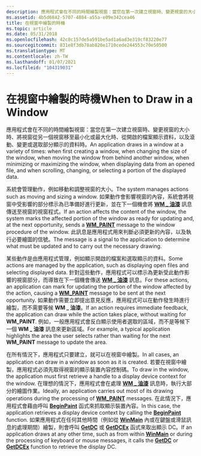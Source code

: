 ```yaml
---
description: 應用程式會在不同的時間繪製視窗：當您在第一次建立視窗時、變更視窗的大小時、將視窗從另一個視窗移至最小化或最大化時、從開啟的檔案顯示資料，以及滾動、變更或選取部分顯示的資料時。
ms.assetid: 4b5d6842-5707-4884-a55a-e09e342cea46
title: 在視窗中繪製的時機
ms.topic: article
ms.date: 05/31/2018
ms.openlocfilehash: 42c8c157de5a591be5ad1a6ad3e319cf83220e77
ms.sourcegitcommit: 831e8f3db78ab820e1710cede244553c70e50500
ms.translationtype: MT
ms.contentlocale: zh-TW
ms.lasthandoff: 01/07/2021
ms.locfileid: "104319031"
---
```

# <a name="when-to-draw-in-a-window"></a><span data-ttu-id="23702-103">在視窗中繪製的時機</span><span class="sxs-lookup"><span data-stu-id="23702-103">When to Draw in a Window</span></span>

<span data-ttu-id="23702-104">應用程式會在不同的時間繪製視窗：當您在第一次建立視窗時、變更視窗的大小時、將視窗從另一個視窗移至最小化或最大化時、從開啟的檔案顯示資料，以及滾動、變更或選取部分顯示的資料時。</span><span class="sxs-lookup"><span data-stu-id="23702-104">An application draws in a window at a variety of times: when first creating a window, when changing the size of the window, when moving the window from behind another window, when minimizing or maximizing the window, when displaying data from an opened file, and when scrolling, changing, or selecting a portion of the displayed data.</span></span>

<span data-ttu-id="23702-105">系統會管理動作，例如移動和調整視窗的大小。</span><span class="sxs-lookup"><span data-stu-id="23702-105">The system manages actions such as moving and sizing a window.</span></span> <span data-ttu-id="23702-106">如果動作會影響視窗的內容，系統會將視窗中受影響的部分標示為已準備好進行更新，並在下一個機會將 [**WM \_ 油漆**](wm-paint.md) 訊息傳送至視窗的視窗程式。</span><span class="sxs-lookup"><span data-stu-id="23702-106">If an action affects the content of the window, the system marks the affected portion of the window as ready for updating and, at the next opportunity, sends a [**WM\_PAINT**](wm-paint.md) message to the window procedure of the window.</span></span> <span data-ttu-id="23702-107">此訊息是應用程式用來判斷必須更新的內容，以及執行必要繪圖的信號。</span><span class="sxs-lookup"><span data-stu-id="23702-107">The message is a signal to the application to determine what must be updated and to carry out the necessary drawing.</span></span>

<span data-ttu-id="23702-108">某些動作是由應用程式管理，例如顯示開啟的檔案和選取顯示的資料。</span><span class="sxs-lookup"><span data-stu-id="23702-108">Some actions are managed by the application, such as displaying open files and selecting displayed data.</span></span> <span data-ttu-id="23702-109">針對這些動作，應用程式可以標示為更新受此動作影響的視窗部分，而導致在下一個機會傳送 [**WM \_ 油漆**](wm-paint.md) 訊息。</span><span class="sxs-lookup"><span data-stu-id="23702-109">For these actions, an application can mark for updating the portion of the window affected by the action, causing a [**WM\_PAINT**](wm-paint.md) message to be sent at the next opportunity.</span></span> <span data-ttu-id="23702-110">如果動作需要立即提出意見反應，應用程式可以在動作發生時進行繪製，而不需要等候 **WM \_ 油漆**。</span><span class="sxs-lookup"><span data-stu-id="23702-110">If an action requires immediate feedback, the application can draw while the action takes place, without waiting for **WM\_PAINT**.</span></span> <span data-ttu-id="23702-111">例如，一般應用程式會反白顯示使用者選取的區域，而不是等候下一個 **WM \_ 油漆** 訊息來更新區域。</span><span class="sxs-lookup"><span data-stu-id="23702-111">For example, a typical application highlights the area the user selects rather than waiting for the next **WM\_PAINT** message to update the area.</span></span>

<span data-ttu-id="23702-112">在所有情況下，應用程式只要建立，就可以在視窗中繪製。</span><span class="sxs-lookup"><span data-stu-id="23702-112">In all cases, an application can draw in a window as soon as it is created.</span></span> <span data-ttu-id="23702-113">若要在視窗中繪製，應用程式必須先取得視窗的顯示裝置內容控制碼。</span><span class="sxs-lookup"><span data-stu-id="23702-113">To draw in the window, the application must first retrieve a handle to a display device context for the window.</span></span> <span data-ttu-id="23702-114">在理想的情況下，應用程式會在處理 [**WM \_ 油漆**](wm-paint.md) 訊息時，執行大部分的繪圖作業。</span><span class="sxs-lookup"><span data-stu-id="23702-114">Ideally, an application carries out most of its drawing operations during the processing of [**WM\_PAINT**](wm-paint.md) messages.</span></span> <span data-ttu-id="23702-115">在此情況下，應用程式會藉由呼叫 [**BeginPaint**](/windows/desktop/api/Winuser/nf-winuser-beginpaint) 函式來抓取顯示裝置內容。</span><span class="sxs-lookup"><span data-stu-id="23702-115">In this case, the application retrieves a display device context by calling the [**BeginPaint**](/windows/desktop/api/Winuser/nf-winuser-beginpaint) function.</span></span> <span data-ttu-id="23702-116">如果應用程式在任何其他時間（例如從 [**WinMain**](/windows/win32/api/winbase/nf-winbase-winmain) 內或在鍵盤或滑鼠訊息的處理期間）繪製，則會呼叫 [**GetDC**](/windows/desktop/api/Winuser/nf-winuser-getdc) 或 [**GetDCEx**](/windows/desktop/api/Winuser/nf-winuser-getdcex) 函式來取出顯示 DC。</span><span class="sxs-lookup"><span data-stu-id="23702-116">If an application draws at any other time, such as from within [**WinMain**](/windows/win32/api/winbase/nf-winbase-winmain) or during the processing of keyboard or mouse messages, it calls the [**GetDC**](/windows/desktop/api/Winuser/nf-winuser-getdc) or [**GetDCEx**](/windows/desktop/api/Winuser/nf-winuser-getdcex) function to retrieve the display DC.</span></span>

 

 
